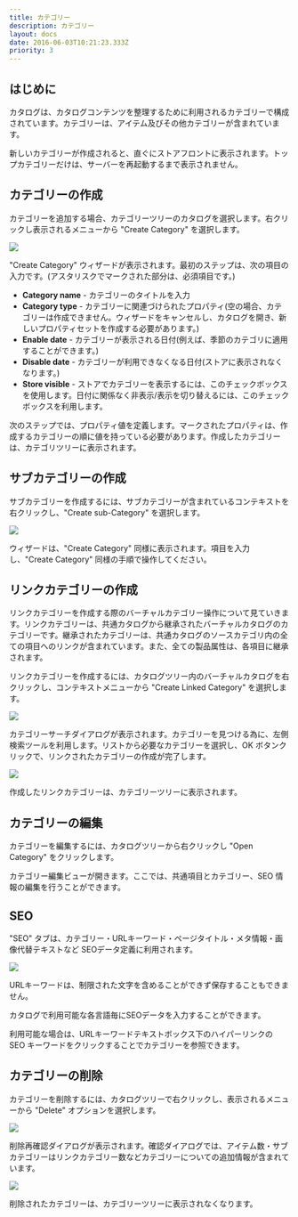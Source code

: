 ```yaml
---
title: カテゴリー
description: カテゴリー
layout: docs
date: 2016-06-03T10:21:23.333Z
priority: 3
---
```

## はじめに

カタログは、カタログコンテンツを整理するために利用されるカテゴリーで構成されています。カテゴリーは、アイテム及びその他カテゴリーが含まれています。

新しいカテゴリーが作成されると、直ぐにストアフロントに表示されます。トップカテゴリーだけは、サーバーを再起動するまで表示されません。

## カテゴリーの作成

カテゴリーを追加する場合、カテゴリーツリーのカタログを選択します。右クリックし表示されるメニューから "Create Category" を選択します。

<img src="../../../../assets/images/docs/021-add-category.png" />

"Create Category" ウィザードが表示されます。最初のステップは、次の項目の入力です。(アスタリスクでマークされた部分は、必須項目です。)

* **Category name** - カテゴリーのタイトルを入力
* **Category type** - カテゴリーに関連づけられたプロパティ(空の場合、カテゴリーは作成できません。ウィザードをキャンセルし、カタログを開き、新しいプロパティセットを作成する必要があります。)
* **Enable date** - カテゴリーが表示される日付(例えば、季節のカテゴリに適用することができます。)
* **Disable date** - カテゴリーが利用できなくなる日付(ストアに表示されなくなります。)
* **Store visible** - ストアでカテゴリーを表示するには、このチェックボックスを使用します。日付に関係なく非表示/表示を切り替えるには、このチェックボックスを利用します。

次のステップでは、プロパティ値を定義します。マークされたプロパティは、作成するカテゴリーの順に値を持っている必要があります。作成したカテゴリーは、カテゴリツリーに表示されます。

## サブカテゴリーの作成

サブカテゴリーを作成するには、サブカテゴリーが含まれているコンテキストを右クリックし、"Create sub-Category" を選択します。

<img src="../../../../assets/images/docs/023-create-sub-category.png" />

ウィザードは、"Create Category" 同様に表示されます。項目を入力し、"Create Category" 同様の手順で操作してください。

## リンクカテゴリーの作成

リンクカテゴリーを作成する際のバーチャルカテゴリー操作について見ていきます。リンクカテゴリーは、共通カタログから継承されたバーチャルカタログのカテゴリーです。継承されたカテゴリーは、共通カタログのソースカテゴリ内の全ての項目へのリンクが含まれています。また、全ての製品属性は、各項目に継承されます。

リンクカテゴリーを作成するには、カタログツリー内のバーチャルカタログを右クリックし、コンテキストメニューから "Create Linked Category" を選択します。

<img src="../../../../assets/images/docs/025-create-linked-category.png" />

カテゴリーサーチダイアログが表示されます。カテゴリーを見つける為に、左側検索ツールを利用します。リストから必要なカテゴリーを選択し、OK ボタンクリックで、リンクされたカテゴリーの作成が完了します。

<img src="../../../../assets/images/docs/026-select-linked-category.PNG" />

作成したリンクカテゴリーは、カテゴリーツリーに表示されます。

## カテゴリーの編集

カテゴリーを編集するには、カタログツリーから右クリックし "Open Category" をクリックします。

カテゴリー編集ビューが開きます。ここでは、共通項目とカテゴリー、SEO 情報の編集を行うことができます。

## SEO

"SEO" タブは、カテゴリー・URLキーワード・ページタイトル・メタ情報・画像代替テキストなど SEOデータ定義に利用されます。

<img src="../../../../assets/images/docs/image2014-2-3 15_45_40.png" />

URLキーワードは、制限された文字を含めることができず保存することもできません。

カタログで利用可能な各言語毎にSEOデータを入力することができます。

利用可能な場合は、URLキーワードテキストボックス下のハイパーリンクの SEO キーワードをクリックすることでカテゴリーを参照できます。

## カテゴリーの削除

カテゴリーを削除するには、カタログツリーで右クリックし、表示されるメニューから "Delete" オプションを選択します。

<img src="../../../../assets/images/docs/024-delete-a-category.png" />

削除再確認ダイアログが表示されます。確認ダイアログでは、アイテム数・サブカテゴリーはリンクカテゴリー数などカテゴリーについての追加情報が含まれています。

<img src="../../../../assets/images/docs/ConfirmationCategoryDelete.PNG" />

削除されたカテゴリーは、カテゴリーツリーに表示されなくなります。